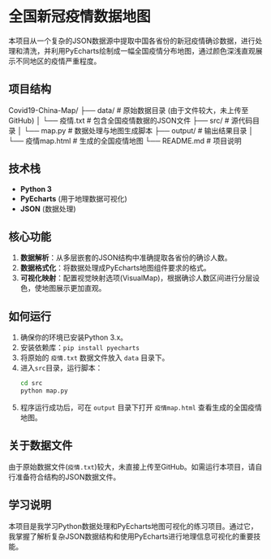 # 全国新冠疫情数据地图

本项目从一个复杂的JSON数据源中提取中国各省份的新冠疫情确诊数据，进行处理和清洗，并利用PyEcharts绘制成一幅全国疫情分布地图，通过颜色深浅直观展示不同地区的疫情严重程度。

## 项目结构
Covid19-China-Map/
├── data/ # 原始数据目录 (由于文件较大，未上传至GitHub)
│ └── 疫情.txt # 包含全国疫情数据的JSON文件
├── src/ # 源代码目录
│ └── map.py # 数据处理与地图生成脚本
├── output/ # 输出结果目录
│ └── 疫情map.html # 生成的全国疫情地图
└── README.md # 项目说明

## 技术栈

- **Python 3**
- **PyEcharts** (用于地理数据可视化)
- **JSON** (数据处理)

## 核心功能

1.  **数据解析**：从多层嵌套的JSON结构中准确提取各省份的确诊人数。
2.  **数据格式化**：将数据处理成PyEcharts地图组件要求的格式。
3.  **可视化映射**：配置视觉映射选项(VisualMap)，根据确诊人数区间进行分层设色，使地图展示更加直观。

## 如何运行

1.  确保你的环境已安装Python 3.x。
2.  安装依赖库：`pip install pyecharts`
3.  将原始的 `疫情.txt` 数据文件放入 `data` 目录下。
4.  进入`src`目录，运行脚本：
    ```bash
    cd src
    python map.py
    ```
5.  程序运行成功后，可在 `output` 目录下打开 `疫情map.html` 查看生成的全国疫情地图。

## 关于数据文件
由于原始数据文件(`疫情.txt`)较大，未直接上传至GitHub。如需运行本项目，请自行准备符合结构的JSON数据文件。

## 学习说明

本项目是我学习Python数据处理和PyEcharts地图可视化的练习项目。通过它，我掌握了解析复杂JSON数据结构和使用PyEcharts进行地理信息可视化的重要技能。
